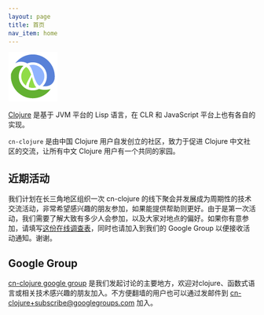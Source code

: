 ```yaml
---
layout: page
title: 首页
nav_item: home
---
```

<a href="http://cnlojure.org"><img src="clojure-icon.gif"
                                   id="clj-logo" /></a>

[Clojure](http://clojure.org) 是基于 JVM 平台的 Lisp 语言，在 CLR 和 JavaScript 平台上也有各自的实现。

`cn-clojure` 是由中国 Clojure 用户自发创立的社区，致力于促进 Clojure 中文社区的交流，让所有中文 Clojure 用户有一个共同的家园。

## 近期活动
我们计划在长三角地区组织一次 cn-clojure 的线下聚会并发展成为周期性的技术交流活动，非常希望感兴趣的朋友参加，如果能提供帮助则更好。由于是第一次活动，我们需要了解大致有多少人会参加，以及大家对地点的偏好。如果你有意参加，请填写<a href="http://www.diaochapai.com/survey548296">这份在线调查表</a>，同时也请加入到我们的 Google Group 以便接收活动通知。谢谢。

## Google Group
[cn-clojure google group](http://groups.google.com/group/cn-clojure)
是我们发起讨论的主要地方，欢迎对clojure、函数式语言或相关技术感兴趣的朋友加入。不方便翻墙的用户也可以通过发邮件到 [cn-clojure+subscribe@googlegroups.com](mailto:cn-clojure+subscribe@googlegroups.com) 加入。
